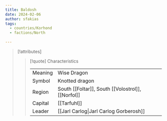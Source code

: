```yaml
---
title: Baldosh
date: 2024-02-06
author: sfakias
tags:
  - countries/Korhond
  - factions/North
 
---
```

> [!attributes]
> 
> > [!quote] Characteristics
> >
> > | | |
> > | --- | --- |
> > | Meaning |  Wise Dragon |
> > | Symbol |  Knotted dragon |
> > | Region |  South [[Foltar]], South [[Volostrol]], [[Norfol]] |
> > | Capital |  [[Tarfuhl]] |
> > | Leader |  [[Jarl Carlog\|Jarl Carlog Gorberosh]] |
